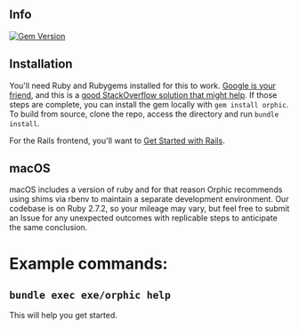 ## Info

[![Gem Version](https://badge.fury.io/rb/orphic.svg)](https://badge.fury.io/rb/orphic)

## Installation

You'll need Ruby and Rubygems installed for this to work. [Google is your friend](https://lmgtfy.com/?q=install+ruby+and+rubygems), and this is a [good StackOverflow solution that might help](https://stackoverflow.com/a/54873916). If those steps are complete, you can install the gem locally with `gem install orphic`. To build from source, clone the repo, access the directory and run `bundle install`.

For the Rails frontend, you'll want to [Get Started with Rails](https://guides.rubyonrails.org/getting_started.html).

## macOS

macOS includes a version of ruby and for that reason Orphic recommends using shims via rbenv to maintain a separate development environment. Our codebase is on Ruby 2.7.2, so your mileage may vary, but feel free to submit an Issue for any unexpected outcomes with replicable steps to anticipate the same conclusion. 

# Example commands:

## `bundle exec exe/orphic help`

This will help you get started.
